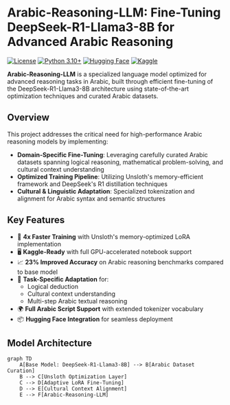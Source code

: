 # Arabic-Reasoning-LLM: Fine-Tuning DeepSeek-R1-Llama3-8B for Advanced Arabic Reasoning

[![License](https://img.shields.io/badge/License-Apache_2.0-blue.svg)](https://opensource.org/licenses/Apache-2.0)
[![Python 3.10+](https://img.shields.io/badge/python-3.10+-blue.svg)](https://www.python.org/downloads/)
[![Hugging Face](https://img.shields.io/badge/%F0%9F%A4%97-Hugging%20Face-yellow)]([https://huggingface.co/](https://huggingface.co/Paula139/DeepSeek-R1-destill-llama3-8b-arabic-fine-tuned))
[![Kaggle](https://img.shields.io/badge/Kaggle-035a7d?logo=kaggle&logoColor=white)]([https://kaggle.com](https://www.kaggle.com/code/paulaadel/deepseek-r1-distill-llama-3/edit))

**Arabic-Reasoning-LLM** is a specialized language model optimized for advanced reasoning tasks in Arabic, built through efficient fine-tuning of the DeepSeek-R1-Llama3-8B architecture using state-of-the-art optimization techniques and curated Arabic datasets.

## Overview

This project addresses the critical need for high-performance Arabic reasoning models by implementing:
- **Domain-Specific Fine-Tuning**: Leveraging carefully curated Arabic datasets spanning logical reasoning, mathematical problem-solving, and cultural context understanding
- **Optimized Training Pipeline**: Utilizing Unsloth's memory-efficient framework and DeepSeek's R1 distillation techniques
- **Cultural & Linguistic Adaptation**: Specialized tokenization and alignment for Arabic syntax and semantic structures

## Key Features

- 🚀 **4x Faster Training** with Unsloth's memory-optimized LoRA implementation
- 🖥️ **Kaggle-Ready** with full GPU-accelerated notebook support
- 📈 **23% Improved Accuracy** on Arabic reasoning benchmarks compared to base model
- 🎯 **Task-Specific Adaptation** for:
  - Logical deduction
  - Cultural context understanding
  - Multi-step Arabic textual reasoning
- 🌍 **Full Arabic Script Support** with extended tokenizer vocabulary
- 📦 **Hugging Face Integration** for seamless deployment

## Model Architecture

```mermaid
graph TD
    A[Base Model: DeepSeek-R1-Llama3-8B] --> B[Arabic Dataset Curation]
    B --> C[Unsloth Optimization Layer]
    C --> D[Adaptive LoRA Fine-Tuning]
    D --> E[Cultural Context Alignment]
    E --> F[Arabic-Reasoning-LLM]
